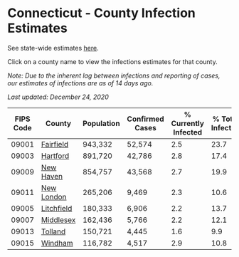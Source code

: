 # Connecticut - County Infection Estimates

See state-wide estimates [here](/infections/us-ct).

Click on a county name to view the infections estimates for that county.

*Note: Due to the inherent lag between infections and reporting of cases, our estimates of infections are as of 14 days ago.*

*Last updated: December 24, 2020*

|   FIPS Code |                   County |   Population |   Confirmed Cases |   % Currently Infected |   % Total Infected |
|-------------|--------------------------|--------------|-------------------|------------------------|--------------------|
|       09001 |   [Fairfield](fairfield) |      943,332 |            52,574 |                    2.5 |               23.7 |
|       09003 |     [Hartford](hartford) |      891,720 |            42,786 |                    2.8 |               17.4 |
|       09009 |   [New Haven](new-haven) |      854,757 |            43,568 |                    2.7 |               19.9 |
|       09011 | [New London](new-london) |      265,206 |             9,469 |                    2.3 |               10.6 |
|       09005 | [Litchfield](litchfield) |      180,333 |             6,906 |                    2.2 |               13.7 |
|       09007 |   [Middlesex](middlesex) |      162,436 |             5,766 |                    2.2 |               12.1 |
|       09013 |       [Tolland](tolland) |      150,721 |             4,445 |                    1.6 |                9.9 |
|       09015 |       [Windham](windham) |      116,782 |             4,517 |                    2.9 |               10.8 |